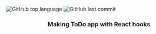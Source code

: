 ![GitHub top language](https://img.shields.io/github/languages/top/Ryuyxx/todo-react?style=for-the-badge)
![GitHub last commit](https://img.shields.io/github/last-commit/Ryuyxx/todo-react?style=for-the-badge)

<h3 align="center">
    Making ToDo app with React hooks
</h3>
